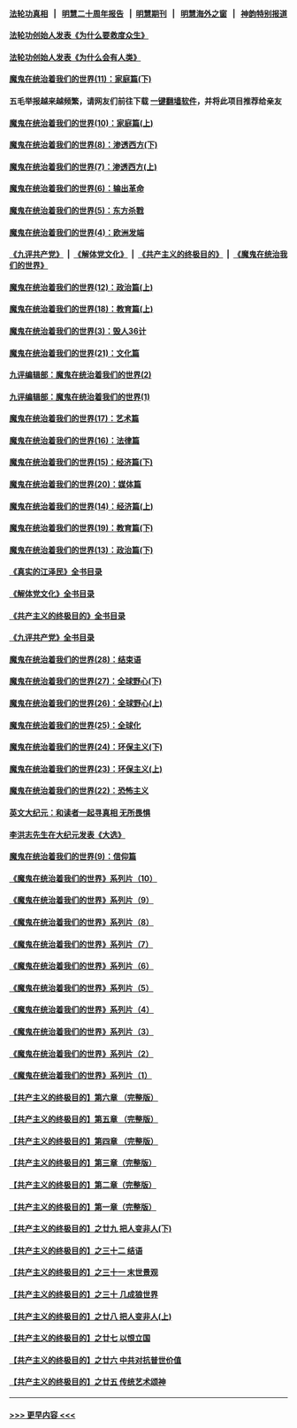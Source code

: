 #### [法轮功真相](https://github.com/gfw-breaker/truth/blob/master/README.md?t=0) &nbsp;&nbsp;|&nbsp;&nbsp; [明慧二十周年报告](https://github.com/gfw-breaker/mh-reports/blob/master/README.md?t=0) &nbsp;&nbsp;|&nbsp;&nbsp;[明慧期刊](https://github.com/gfw-breaker/mh-qikan) &nbsp;&nbsp;|&nbsp;&nbsp; [明慧海外之窗](https://github.com/gfw-breaker/mh-news/blob/master/README.md?t=0) &nbsp;&nbsp;|&nbsp;&nbsp; [神韵特别报道](https://github.com/gfw-breaker/mh-news/blob/master/shenyun.md?t=0)
#### [法轮功创始人发表《为什么要救度众生》](../pages/nsc422/n13975246.md?t=05150643) 
#### [法轮功创始人发表《为什么会有人类》](../pages/nsc422/n13912117.md?t=05150643) 
#### [魔鬼在统治着我们的世界(11)：家庭篇(下)](../pages/nsc422/n10440961.md?t=05150643) 
#### 五毛举报越来越频繁，请网友们前往下载 [一键翻墙软件](https://github.com/gfw-breaker/ssr-accounts)，并将此项目推荐给亲友
#### [魔鬼在统治着我们的世界(10)：家庭篇(上)](../pages/nsc422/n10435448.md?t=05150643) 
#### [魔鬼在统治着我们的世界(8)：渗透西方(下)](../pages/nsc422/n10429603.md?t=05150643) 
#### [魔鬼在统治着我们的世界(7)：渗透西方(上)](../pages/nsc422/n10426013.md?t=05150643) 
#### [魔鬼在统治着我们的世界(6)：输出革命](../pages/nsc422/n10421536.md?t=05150643) 
#### [魔鬼在统治着我们的世界(5)：东方杀戮](../pages/nsc422/n10417707.md?t=05150643) 
#### [魔鬼在统治着我们的世界(4)：欧洲发端](../pages/nsc422/n10414890.md?t=05150643) 
#### [《九评共产党》](https://github.com/begood0513/9ping.md/blob/master/README.md) &nbsp;|&nbsp; [《解体党文化》](../../../../jtdwh.md/blob/master/README.md)  &nbsp;|&nbsp; [《共产主义的终极目的》](../../../../gczydzjmd.md/blob/master/README.md) &nbsp;|&nbsp; [《魔鬼在统治我们的世界》](../../../../mgztzwmdsj.md/blob/master/README.md) 
#### [魔鬼在统治着我们的世界(12)：政治篇(上)](../pages/nsc422/n10444576.md?t=05150643) 
#### [魔鬼在统治着我们的世界(18)：教育篇(上)](../pages/nsc422/n10526970.md?t=05150643) 
#### [魔鬼在统治着我们的世界(3)：毁人36计](../pages/nsc422/n10411583.md?t=05150643) 
#### [魔鬼在统治着我们的世界(21)：文化篇](../pages/nsc422/n10597706.md?t=05150643) 
#### [九评编辑部：魔鬼在统治着我们的世界(2)](../pages/nsc422/n10410036.md?t=05150643) 
#### [九评编辑部：魔鬼在统治着我们的世界(1)](../pages/nsc422/n10406825.md?t=05150643) 
#### [魔鬼在统治着我们的世界(17)：艺术篇](../pages/nsc422/n10499093.md?t=05150643) 
#### [魔鬼在统治着我们的世界(16)：法律篇](../pages/nsc422/n10485969.md?t=05150643) 
#### [魔鬼在统治着我们的世界(15)：经济篇(下)](../pages/nsc422/n10469975.md?t=05150643) 
#### [魔鬼在统治着我们的世界(20)：媒体篇](../pages/nsc422/n10586579.md?t=05150643) 
#### [魔鬼在统治着我们的世界(14)：经济篇(上)](../pages/nsc422/n10457370.md?t=05150643) 
#### [魔鬼在统治着我们的世界(19)：教育篇(下)](../pages/nsc422/n10564808.md?t=05150643) 
#### [魔鬼在统治着我们的世界(13)：政治篇(下)](../pages/nsc422/n10448270.md?t=05150643) 
#### [《真实的江泽民》全书目录](../pages/nsc422/n13721399.md?t=05150643) 
#### [《解体党文化》全书目录](../pages/nsc422/n13721157.md?t=05150643) 
#### [《共产主义的终极目的》全书目录](../pages/nsc422/n13721048.md?t=05150643) 
#### [《九评共产党》全书目录](../pages/nsc422/n13708085.md?t=05150643) 
#### [魔鬼在统治着我们的世界(28)：结束语](../pages/nsc422/n10936246.md?t=05150643) 
#### [魔鬼在统治着我们的世界(27)：全球野心(下)](../pages/nsc422/n10928319.md?t=05150643) 
#### [魔鬼在统治着我们的世界(26)：全球野心(上)](../pages/nsc422/n10900318.md?t=05150643) 
#### [魔鬼在统治着我们的世界(25)：全球化](../pages/nsc422/n10788205.md?t=05150643) 
#### [魔鬼在统治着我们的世界(24)：环保主义(下)](../pages/nsc422/n10695307.md?t=05150643) 
#### [魔鬼在统治着我们的世界(23)：环保主义(上)](../pages/nsc422/n10688613.md?t=05150643) 
#### [魔鬼在统治着我们的世界(22)：恐怖主义](../pages/nsc422/n10614727.md?t=05150643) 
#### [英文大纪元：和读者一起寻真相 无所畏惧](../pages/nsc422/n12542027.md?t=05150643) 
#### [李洪志先生在大纪元发表《大选》](../pages/nsc422/n12534746.md?t=05150643) 
#### [魔鬼在统治着我们的世界(9)：信仰篇](../pages/nsc422/n10432159.md?t=05150643) 
#### [《魔鬼在统治着我们的世界》系列片（10）](../pages/nsc422/n12292670.md?t=05150643) 
#### [《魔鬼在统治着我们的世界》系列片（9）](../pages/nsc422/n12290859.md?t=05150643) 
#### [《魔鬼在统治着我们的世界》系列片（8）](../pages/nsc422/n12287445.md?t=05150643) 
#### [《魔鬼在统治着我们的世界》系列片（7）](../pages/nsc422/n12283425.md?t=05150643) 
#### [《魔鬼在统治着我们的世界》系列片（6）](../pages/nsc422/n12282314.md?t=05150643) 
#### [《魔鬼在统治着我们的世界》系列片（5）](../pages/nsc422/n12281419.md?t=05150643) 
#### [《魔鬼在统治着我们的世界》系列片（4）](../pages/nsc422/n12274024.md?t=05150643) 
#### [《魔鬼在统治着我们的世界》系列片（3）](../pages/nsc422/n12271322.md?t=05150643) 
#### [《魔鬼在统治着我们的世界》系列片（2）](../pages/nsc422/n12269049.md?t=05150643) 
#### [《魔鬼在统治着我们的世界》系列片（1）](../pages/nsc422/n12267575.md?t=05150643) 
#### [【共产主义的终极目的】第六章 （完整版）](../pages/nsc422/n11428913.md?t=05150643) 
#### [【共产主义的终极目的】第五章 （完整版）](../pages/nsc422/n11428912.md?t=05150643) 
#### [【共产主义的终极目的】第四章 （完整版）](../pages/nsc422/n11428907.md?t=05150643) 
#### [【共产主义的终极目的】第三章（完整版）](../pages/nsc422/n11428848.md?t=05150643) 
#### [【共产主义的终极目的】第二章（完整版）](../pages/nsc422/n11428831.md?t=05150643) 
#### [【共产主义的终极目的】第一章（完整版）](../pages/nsc422/n11417651.md?t=05150643) 
#### [【共产主义的终极目的】之廿九 把人变非人(下)](../pages/nsc422/n11344140.md?t=05150643) 
#### [【共产主义的终极目的】之三十二 结语](../pages/nsc422/n11360535.md?t=05150643) 
#### [【共产主义的终极目的】之三十一 末世景观](../pages/nsc422/n11351129.md?t=05150643) 
#### [【共产主义的终极目的】之三十 几成狼世界](../pages/nsc422/n11348280.md?t=05150643) 
#### [【共产主义的终极目的】之廿八 把人变非人(上)](../pages/nsc422/n11340492.md?t=05150643) 
#### [【共产主义的终极目的】之廿七 以恨立国](../pages/nsc422/n11336944.md?t=05150643) 
#### [【共产主义的终极目的】之廿六 中共对抗普世价值](../pages/nsc422/n11324785.md?t=05150643) 
#### [【共产主义的终极目的】之廿五 传统艺术颂神](../pages/nsc422/n11296396.md?t=05150643) 

----
#### [ >>> 更早内容 <<< ](../indexes/nsc422-earlier.md)
